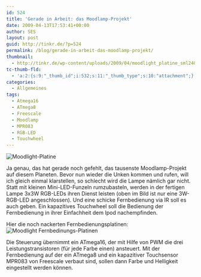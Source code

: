 ```yaml
---
id: 524
title: 'Gerade in Arbeit: das Moodlamp-Projekt'
date: 2009-04-13T17:53:41+00:00
author: SES
layout: post
guid: http://tinkr.de/?p=524
permalink: /blog/gerade-in-arbeit-das-moodlamp-projekt/
thumbnail:
  - http://tinkr.de/wp-content/uploads/2009/04/moodlight_platine_sml240.jpg
tc-thumb-fld:
  - 'a:2:{s:9:"_thumb_id";i:532;s:11:"_thumb_type";s:10:"attachment";}'
categories:
  - Allgemeines
tags:
  - Atmega16
  - ATmega8
  - Freescale
  - Moodlamp
  - MPR083
  - RGB-LED
  - Touchwheel
---
```

<img loading="lazy" src="/assets/2009/04/moodlight_platine_sml.jpg" alt="Moodlight-Platine" title="Moodlight-Platine"    srcset="/assets/2009/04/moodlight_platine_sml.jpg 606w, /assets/2009/04/moodlight_platine_sml-300x225.jpg 300w" sizes="(max-width: 606px) 100vw, 606px" />

Ja genau, das hat gerade noch gefehlt, das tausenste Moodlamp-Projekt auf diesem Planeten. Bevor nun wieder die Unken kommen und rufen, will ich gleich einmal klarstellen, so schlecht wird die Lampe nämlich gar nicht. Statt mit kleinen Mini-LED-Funzeln rumzubasteln, werden in der fertigen Lampe 3x3W RGB-LEDs ihren Dienst leisten (oben im Bild ist nur eine 3W-RGB-LED angeschlossen). Und eine schicke Fernbedienung via IR soll es auch geben. Ein kapazitives Touchwheel soll die Bedienung der Fernbedienung in ihrer Einfachheit dem Ipod nachempfinden.

Hier die noch nackerten Fernbedienungsplatinen:
<img loading="lazy" src="/assets/2009/04/moodlight_remote.jpg" alt="Moodlight Fernbedinungs-Platinen" title="Moodlight Fernbedinungs-Platinen"    srcset="/assets/2009/04/moodlight_remote.jpg 606w, /assets/2009/04/moodlight_remote-300x171.jpg 300w" sizes="(max-width: 606px) 100vw, 606px" />

Die Steuerung übernimmt ein ATmega16, der mit Hilfe von PWM die drei Leistungstransistoren (für jede Farbe einen) ansteuert. Mit der Fernbedienung auf der ein ATmega8 und ein kapazitiver Touchsensor MPR083 von Freescale verbaut sind, sollen dann Farbe und Helligkeit eingestellt werden können.
